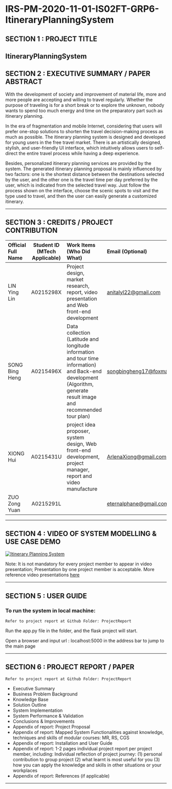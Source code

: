 # IRS-PM-2020-11-01-IS02FT-GRP6-ItineraryPlanningSystem
## SECTION 1 : PROJECT TITLE
## ItineraryPlanningSystem

## SECTION 2 : EXECUTIVE SUMMARY / PAPER ABSTRACT
With the development of society and improvement of material life, more and more people are accepting and willing to travel regularly. Whether the purpose of traveling is for a short break or to explore the unknown, nobody wants to spend too much energy and time on the preparatory part such as itinerary planning.  

In the era of fragmentation and mobile Internet, considering that users will prefer one-stop solutions to shorten the travel decision-making process as much as possible. The itinerary planning system is designed and developed for young users in the free travel market. There is an artistically designed, stylish, and user-friendly UI interface, which intuitively allows users to self-direct the entire travel process while having a deep experience.  

Besides, personalized itinerary planning services are provided by the system. The generated itinerary planning proposal is mainly influenced by two factors: one is the shortest distance between the destinations selected by the user, and the other one is the travel time per day preferred by the user, which is indicated from the selected travel way. Just follow the process shown on the interface, choose the scenic spots to visit and the type used to travel, and then the user can easily generate a customized itinerary. 

---

## SECTION 3 : CREDITS / PROJECT CONTRIBUTION

| Official Full Name | Student ID (MTech Applicable) | Work Items (Who Did What)                                    | Email (Optional)           |
| :----------------- | :---------------------------: | :----------------------------------------------------------- | :------------------------- |
| LIN Ying Lin       |           A0215298X           | Project design, market research, report, video presentation and Web front-end development | anitalyl22@gmail.com       |
| SONG Bing Heng     |           A0215496X           | Data collection (Latitude and longitude information and tour time information) and Back-end development (Algorithm, generate result image and recommended tour plan) | songbingheng17@foxmail.com |
| XIONG Hui          |           A0215431U           | project idea proposer, system design, Web front-end development, project manager, report and video manufacture | ArlenaXiong@gmail.com      |
| ZUO Zong Yuan      |           A0215291L           |                                                              | eternalphane@gmail.com     |

---

## SECTION 4 : VIDEO OF SYSTEM MODELLING & USE CASE DEMO

[![Itinerary Planning System](http://img.youtube.com/vi/-AiYLUjP6o8/0.jpg)](IRS-PM-2020-11-01-IS02FT-GRP6-IniteraryPlanningSystem.mp4)

Note: It is not mandatory for every project member to appear in video presentation; Presentation by one project member is acceptable. 
More reference video presentations [here](https://telescopeuser.wordpress.com/2018/03/31/master-of-technology-solution-know-how-video-index-2/ "video presentations")

---

## SECTION 5 : USER GUIDE

### To run the system in local machine:

`Refer to project report at Github Folder: ProjectReport`

Run the app.py file in the folder, and the flask project will start. 

Open a browser and input url : localhost:5000  in the address bar to jump to the main page 

---
## SECTION 6 : PROJECT REPORT / PAPER

`Refer to project report at Github Folder: ProjectReport`

- Executive Summary
- Business Problem Background
- Knowledge Base
- Solution Outline
- System Implementation
- System Performance & Validation
- Conclusions & Improvements
- Appendix of report: Project Proposal
- Appendix of report: Mapped System Functionalities against knowledge, techniques and skills of modular courses: MR, RS, CGS
- Appendix of report: Installation and User Guide
- Appendix of report: 1-2 pages individual project report per project member, including: Individual reflection of project journey: (1) personal contribution to group project (2) what learnt is most useful for you (3) how you can apply the knowledge and skills in other situations or your workplaces
- Appendix of report: References (if applicable)

---
